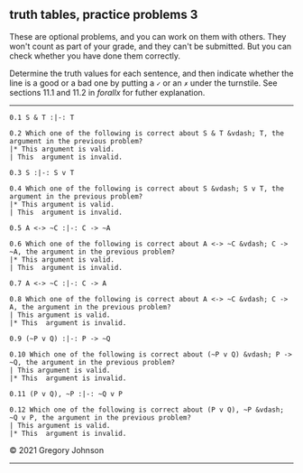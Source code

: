 ## truth tables, practice problems 3

These are optional problems, and you can work on them with others. They won't count as part of your grade, and they can't be submitted. But you can check whether you have done them correctly.

Determine the truth values for each sentence, and then indicate whether the line is a good or a bad one by putting a `✓` or an `✗` under the turnstile. See sections 11.1 and 11.2 in <i>forallx</i> for futher explanation. 

---

~~~{.TruthTable .Validity system="magnusSL" options="turnstilemark nocounterexample" submission="none"}
0.1 S & T :|-: T
~~~

~~~{.QualitativeProblem .MultipleChoice options="check" submission="none"}
0.2 Which one of the following is correct about S & T &vdash; T, the argument in the previous problem?
|* This argument is valid.
| This  argument is invalid.
~~~

~~~{.TruthTable .Validity system="magnusSL" options="turnstilemark nocounterexample" submission="none"}
0.3 S :|-: S v T
~~~

~~~{.QualitativeProblem .MultipleChoice options="check" submission="none"}
0.4 Which one of the following is correct about S &vdash; S v T, the argument in the previous problem?
|* This argument is valid.
| This  argument is invalid.
~~~

~~~{.TruthTable .Validity system="magnusSL" options="turnstilemark nocounterexample" submission="none"}
0.5 A <-> ~C :|-: C -> ~A
~~~

~~~{.QualitativeProblem .MultipleChoice options="check" submission="none"}
0.6 Which one of the following is correct about A <-> ~C &vdash; C -> ~A, the argument in the previous problem?
|* This argument is valid.
| This  argument is invalid.
~~~

~~~{.TruthTable .Validity system="magnusSL" options="turnstilemark nocounterexample autoAtoms" submission="none"}
0.7 A <-> ~C :|-: C -> A
~~~

~~~{.QualitativeProblem .MultipleChoice options="check" submission="none"}
0.8 Which one of the following is correct about A <-> ~C &vdash; C -> A, the argument in the previous problem?
| This argument is valid.
|* This  argument is invalid.
~~~

~~~{.TruthTable .Validity system="magnusSL" options="turnstilemark nocounterexample autoAtoms" submission="none"}
0.9 (~P v Q) :|-: P -> ~Q
~~~

~~~{.QualitativeProblem .MultipleChoice options="check" submission="none"}
0.10 Which one of the following is correct about (~P v Q) &vdash; P -> ~Q, the argument in the previous problem?
| This argument is valid.
|* This  argument is invalid.
~~~

~~~{.TruthTable .Validity system="magnusSL" options="turnstilemark nocounterexample autoAtoms" submission="none"}
0.11 (P v Q), ~P :|-: ~Q v P
~~~

~~~{.QualitativeProblem .MultipleChoice options="check" submission="none"}
0.12 Which one of the following is correct about (P v Q), ~P &vdash; ~Q v P, the argument in the previous problem?
| This argument is valid.
|* This  argument is invalid.
~~~

&copy; 2021 Gregory Johnson 

---
